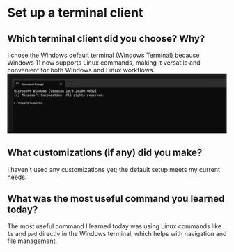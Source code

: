 # Set up a terminal client

## Which terminal client did you choose? Why?

I chose the Windows default terminal (Windows Terminal) because Windows 11 now supports Linux commands, making it versatile and convenient for both Windows and Linux workflows.
![alt text](image-5.png)

## What customizations (if any) did you make?

I haven't used any customizations yet; the default setup meets my current needs.

## What was the most useful command you learned today?

The most useful command I learned today was using Linux commands like `ls` and `pwd` directly in the Windows terminal, which helps with navigation and file management.
